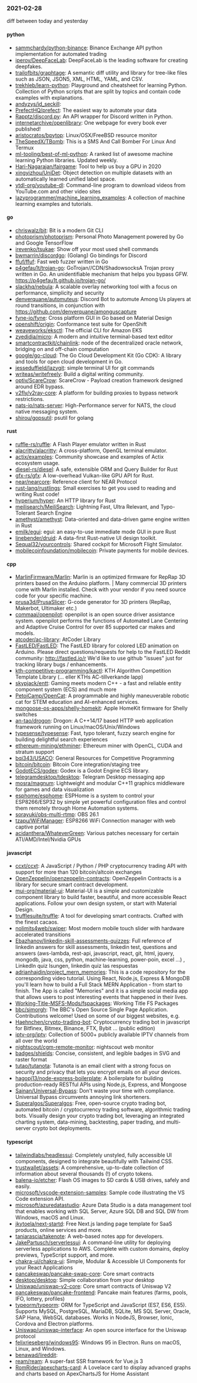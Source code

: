 ### 2021-02-28
diff between today and yesterday

#### python
* [sammchardy/python-binance](https://github.com/sammchardy/python-binance): Binance Exchange API python implementation for automated trading
* [iperov/DeepFaceLab](https://github.com/iperov/DeepFaceLab): DeepFaceLab is the leading software for creating deepfakes.
* [trailofbits/graphtage](https://github.com/trailofbits/graphtage): A semantic diff utility and library for tree-like files such as JSON, JSON5, XML, HTML, YAML, and CSV.
* [trekhleb/learn-python](https://github.com/trekhleb/learn-python):  Playground and cheatsheet for learning Python. Collection of Python scripts that are split by topics and contain code examples with explanations.
* [andyzys/jd_seckill](https://github.com/andyzys/jd_seckill): 
* [PrefectHQ/prefect](https://github.com/PrefectHQ/prefect): The easiest way to automate your data
* [Rapptz/discord.py](https://github.com/Rapptz/discord.py): An API wrapper for Discord written in Python.
* [internetarchive/openlibrary](https://github.com/internetarchive/openlibrary): One webpage for every book ever published!
* [aristocratos/bpytop](https://github.com/aristocratos/bpytop): Linux/OSX/FreeBSD resource monitor
* [TheSpeedX/TBomb](https://github.com/TheSpeedX/TBomb): This is a SMS And Call Bomber For Linux And Termux
* [ml-tooling/best-of-ml-python](https://github.com/ml-tooling/best-of-ml-python):  A ranked list of awesome machine learning Python libraries. Updated weekly.
* [Hari-Nagarajan/fairgame](https://github.com/Hari-Nagarajan/fairgame): Tool to help us buy a GPU in 2020
* [xingyizhou/UniDet](https://github.com/xingyizhou/UniDet): Object detection on multiple datasets with an automatically learned unified label space.
* [ytdl-org/youtube-dl](https://github.com/ytdl-org/youtube-dl): Command-line program to download videos from YouTube.com and other video sites
* [lazyprogrammer/machine_learning_examples](https://github.com/lazyprogrammer/machine_learning_examples): A collection of machine learning examples and tutorials.

#### go
* [chriswalz/bit](https://github.com/chriswalz/bit): Bit is a modern Git CLI
* [photoprism/photoprism](https://github.com/photoprism/photoprism): Personal Photo Management powered by Go and Google TensorFlow
* [irevenko/tsukae](https://github.com/irevenko/tsukae):  Show off your most used shell commands
* [bwmarrin/discordgo](https://github.com/bwmarrin/discordgo): (Golang) Go bindings for Discord
* [ffuf/ffuf](https://github.com/ffuf/ffuf): Fast web fuzzer written in Go
* [p4gefau1t/trojan-go](https://github.com/p4gefau1t/trojan-go): GoTrojan//CDN/ShadowsocksA Trojan proxy written in Go. An unidentifiable mechanism that helps you bypass GFW. https://p4gefau1t.github.io/trojan-go/
* [slackhq/nebula](https://github.com/slackhq/nebula): A scalable overlay networking tool with a focus on performance, simplicity and security
* [denverquane/automuteus](https://github.com/denverquane/automuteus): Discord Bot to automute Among Us players at round transitions, in conjunction with https://github.com/denverquane/amonguscapture
* [fyne-io/fyne](https://github.com/fyne-io/fyne): Cross platform GUI in Go based on Material Design
* [openshift/origin](https://github.com/openshift/origin): Conformance test suite for OpenShift
* [weaveworks/eksctl](https://github.com/weaveworks/eksctl): The official CLI for Amazon EKS
* [zyedidia/micro](https://github.com/zyedidia/micro): A modern and intuitive terminal-based text editor
* [smartcontractkit/chainlink](https://github.com/smartcontractkit/chainlink): node of the decentralized oracle network, bridging on and off-chain computation
* [google/go-cloud](https://github.com/google/go-cloud): The Go Cloud Development Kit (Go CDK): A library and tools for open cloud development in Go.
* [jesseduffield/lazygit](https://github.com/jesseduffield/lazygit): simple terminal UI for git commands
* [writeas/writefreely](https://github.com/writeas/writefreely): Build a digital writing community.
* [optiv/ScareCrow](https://github.com/optiv/ScareCrow): ScareCrow - Payload creation framework designed around EDR bypass.
* [v2fly/v2ray-core](https://github.com/v2fly/v2ray-core): A platform for building proxies to bypass network restrictions.
* [nats-io/nats-server](https://github.com/nats-io/nats-server): High-Performance server for NATS, the cloud native messaging system.
* [shirou/gopsutil](https://github.com/shirou/gopsutil): psutil for golang

#### rust
* [ruffle-rs/ruffle](https://github.com/ruffle-rs/ruffle): A Flash Player emulator written in Rust
* [alacritty/alacritty](https://github.com/alacritty/alacritty): A cross-platform, OpenGL terminal emulator.
* [actix/examples](https://github.com/actix/examples): Community showcase and examples of Actix ecosystem usage.
* [diesel-rs/diesel](https://github.com/diesel-rs/diesel): A safe, extensible ORM and Query Builder for Rust
* [gfx-rs/gfx](https://github.com/gfx-rs/gfx): A low-overhead Vulkan-like GPU API for Rust.
* [near/nearcore](https://github.com/near/nearcore): Reference client for NEAR Protocol
* [rust-lang/rustlings](https://github.com/rust-lang/rustlings):  Small exercises to get you used to reading and writing Rust code!
* [hyperium/hyper](https://github.com/hyperium/hyper): An HTTP library for Rust
* [meilisearch/MeiliSearch](https://github.com/meilisearch/MeiliSearch): Lightning Fast, Ultra Relevant, and Typo-Tolerant Search Engine
* [amethyst/amethyst](https://github.com/amethyst/amethyst): Data-oriented and data-driven game engine written in Rust
* [emilk/egui](https://github.com/emilk/egui): egui: an easy-to-use immediate mode GUI in pure Rust
* [linebender/druid](https://github.com/linebender/druid): A data-first Rust-native UI design toolkit.
* [Sequal32/yourcontrols](https://github.com/Sequal32/yourcontrols): Shared cockpit for Microsoft Flight Simulator.
* [mobilecoinfoundation/mobilecoin](https://github.com/mobilecoinfoundation/mobilecoin): Private payments for mobile devices.

#### cpp
* [MarlinFirmware/Marlin](https://github.com/MarlinFirmware/Marlin): Marlin is an optimized firmware for RepRap 3D printers based on the Arduino platform. | Many commercial 3D printers come with Marlin installed. Check with your vendor if you need source code for your specific machine.
* [prusa3d/PrusaSlicer](https://github.com/prusa3d/PrusaSlicer): G-code generator for 3D printers (RepRap, Makerbot, Ultimaker etc.)
* [commaai/openpilot](https://github.com/commaai/openpilot): openpilot is an open source driver assistance system. openpilot performs the functions of Automated Lane Centering and Adaptive Cruise Control for over 85 supported car makes and models.
* [atcoder/ac-library](https://github.com/atcoder/ac-library): AtCoder Library
* [FastLED/FastLED](https://github.com/FastLED/FastLED): The FastLED library for colored LED animation on Arduino. Please direct questions/requests for help to the FastLED Reddit community: http://fastled.io/r We'd like to use github "issues" just for tracking library bugs / enhancements.
* [kth-competitive-programming/kactl](https://github.com/kth-competitive-programming/kactl): KTH Algorithm Competition Template Library (... eller KTHs AC-tillverkande lapp)
* [skypjack/entt](https://github.com/skypjack/entt): Gaming meets modern C++ - a fast and reliable entity component system (ECS) and much more
* [PetoiCamp/OpenCat](https://github.com/PetoiCamp/OpenCat): A programmable and highly maneuverable robotic cat for STEM education and AI-enhanced services.
* [mongoose-os-apps/shelly-homekit](https://github.com/mongoose-os-apps/shelly-homekit): Apple HomeKit firmware for Shelly switches
* [an-tao/drogon](https://github.com/an-tao/drogon): Drogon: A C++14/17 based HTTP web application framework running on Linux/macOS/Unix/Windows
* [typesense/typesense](https://github.com/typesense/typesense): Fast, typo tolerant, fuzzy search engine for building delightful search experiences  
* [ethereum-mining/ethminer](https://github.com/ethereum-mining/ethminer): Ethereum miner with OpenCL, CUDA and stratum support
* [bqi343/USACO](https://github.com/bqi343/USACO): General Resources for Competitive Programming
* [bitcoin/bitcoin](https://github.com/bitcoin/bitcoin): Bitcoin Core integration/staging tree
* [GodotECS/godex](https://github.com/GodotECS/godex): Godex is a Godot Engine ECS library.
* [telegramdesktop/tdesktop](https://github.com/telegramdesktop/tdesktop): Telegram Desktop messaging app
* [mosra/magnum](https://github.com/mosra/magnum): Lightweight and modular C++11 graphics middleware for games and data visualization
* [esphome/esphome](https://github.com/esphome/esphome): ESPHome is a system to control your ESP8266/ESP32 by simple yet powerful configuration files and control them remotely through Home Automation systems.
* [sorayuki/obs-multi-rtmp](https://github.com/sorayuki/obs-multi-rtmp): OBS  26.1
* [tzapu/WiFiManager](https://github.com/tzapu/WiFiManager): ESP8266 WiFi Connection manager with web captive portal
* [acidanthera/WhateverGreen](https://github.com/acidanthera/WhateverGreen): Various patches necessary for certain ATI/AMD/Intel/Nvidia GPUs

#### javascript
* [ccxt/ccxt](https://github.com/ccxt/ccxt): A JavaScript / Python / PHP cryptocurrency trading API with support for more than 120 bitcoin/altcoin exchanges
* [OpenZeppelin/openzeppelin-contracts](https://github.com/OpenZeppelin/openzeppelin-contracts): OpenZeppelin Contracts is a library for secure smart contract development.
* [mui-org/material-ui](https://github.com/mui-org/material-ui): Material-UI is a simple and customizable component library to build faster, beautiful, and more accessible React applications. Follow your own design system, or start with Material Design.
* [trufflesuite/truffle](https://github.com/trufflesuite/truffle): A tool for developing smart contracts. Crafted with the finest cacaos.
* [nolimits4web/swiper](https://github.com/nolimits4web/swiper): Most modern mobile touch slider with hardware accelerated transitions
* [Ebazhanov/linkedin-skill-assessments-quizzes](https://github.com/Ebazhanov/linkedin-skill-assessments-quizzes): Full reference of linkedin answers for skill assessments, linkedin test, questions and answers (aws-lambda, rest-api, javascript, react, git, html, jquery, mongodb, java, css, python, machine-learning, power-poin, excel ...)   , LinkedIn quiz lsungen, linkedin quiz las respuestas
* [adrianhajdin/project_mern_memories](https://github.com/adrianhajdin/project_mern_memories): This is a code repository for the corresponding video tutorial. Using React, Node.js, Express & MongoDB you'll learn how to build a Full Stack MERN Application - from start to finish. The App is called "Memories" and it is a simple social media app that allows users to post interesting events that happened in their lives.
* [Working-Title-MSFS-Mods/fspackages](https://github.com/Working-Title-MSFS-Mods/fspackages): Working Title FS Packages
* [bbc/simorgh](https://github.com/bbc/simorgh): The BBC's Open Source Single Page Application. Contributions welcome! Used on some of our biggest websites, e.g.
* [Haehnchen/crypto-trading-bot](https://github.com/Haehnchen/crypto-trading-bot): Cryptocurrency trading bot in javascript for Bitfinex, Bitmex, Binance, FTX, Bybit ... (public edition)
* [iptv-org/iptv](https://github.com/iptv-org/iptv): Collection of 5000+ publicly available IPTV channels from all over the world
* [nightscout/cgm-remote-monitor](https://github.com/nightscout/cgm-remote-monitor): nightscout web monitor
* [badges/shields](https://github.com/badges/shields): Concise, consistent, and legible badges in SVG and raster format
* [tutao/tutanota](https://github.com/tutao/tutanota): Tutanota is an email client with a strong focus on security and privacy that lets you encrypt emails on all your devices.
* [hagopj13/node-express-boilerplate](https://github.com/hagopj13/node-express-boilerplate): A boilerplate for building production-ready RESTful APIs using Node.js, Express, and Mongoose
* [Sainan/Universal-Bypass](https://github.com/Sainan/Universal-Bypass): Don't waste your time with compliance. Universal Bypass circumvents annoying link shorteners.
* [Superalgos/Superalgos](https://github.com/Superalgos/Superalgos): Free, open-source crypto trading bot, automated bitcoin / cryptocurrency trading software, algorithmic trading bots. Visually design your crypto trading bot, leveraging an integrated charting system, data-mining, backtesting, paper trading, and multi-server crypto bot deployments.

#### typescript
* [tailwindlabs/headlessui](https://github.com/tailwindlabs/headlessui): Completely unstyled, fully accessible UI components, designed to integrate beautifully with Tailwind CSS.
* [trustwallet/assets](https://github.com/trustwallet/assets): A comprehensive, up-to-date collection of information about several thousands (!) of crypto tokens.
* [balena-io/etcher](https://github.com/balena-io/etcher): Flash OS images to SD cards & USB drives, safely and easily.
* [microsoft/vscode-extension-samples](https://github.com/microsoft/vscode-extension-samples): Sample code illustrating the VS Code extension API.
* [microsoft/azuredatastudio](https://github.com/microsoft/azuredatastudio): Azure Data Studio is a data management tool that enables working with SQL Server, Azure SQL DB and SQL DW from Windows, macOS and Linux.
* [jkytoela/next-startd](https://github.com/jkytoela/next-startd):  Free Next.js landing page template for SaaS products, online services and more.
* [taniarascia/takenote](https://github.com/taniarascia/takenote):   A web-based notes app for developers.
* [JakePartusch/serverlessui](https://github.com/JakePartusch/serverlessui): A command-line utility for deploying serverless applications to AWS. Complete with custom domains, deploy previews, TypeScript support, and more.
* [chakra-ui/chakra-ui](https://github.com/chakra-ui/chakra-ui):  Simple, Modular & Accessible UI Components for your React Applications
* [pancakeswap/pancake-swap-core](https://github.com/pancakeswap/pancake-swap-core): Core smart contracts
* [desktop/desktop](https://github.com/desktop/desktop): Simple collaboration from your desktop
* [Uniswap/uniswap-v2-core](https://github.com/Uniswap/uniswap-v2-core):  Core smart contracts of Uniswap V2
* [pancakeswap/pancake-frontend](https://github.com/pancakeswap/pancake-frontend):  Pancake main features (farms, pools, IFO, lottery, profiles)
* [typeorm/typeorm](https://github.com/typeorm/typeorm): ORM for TypeScript and JavaScript (ES7, ES6, ES5). Supports MySQL, PostgreSQL, MariaDB, SQLite, MS SQL Server, Oracle, SAP Hana, WebSQL databases. Works in NodeJS, Browser, Ionic, Cordova and Electron platforms.
* [Uniswap/uniswap-interface](https://github.com/Uniswap/uniswap-interface):  An open source interface for the Uniswap protocol
* [felixrieseberg/windows95](https://github.com/felixrieseberg/windows95):  Windows 95 in Electron. Runs on macOS, Linux, and Windows.
* [benawad/lireddit](https://github.com/benawad/lireddit): 
* [ream/ream](https://github.com/ream/ream): A super-fast SSR framework for Vue.js 3 
* [RomRider/apexcharts-card](https://github.com/RomRider/apexcharts-card):  A Lovelace card to display advanced graphs and charts based on ApexChartsJS for Home Assistant
